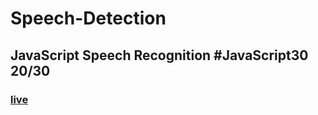 # Speech-Detection
## JavaScript Speech Recognition  #JavaScript30 20/30
### [live](https://artanmerko.github.io/speech-detection/)
